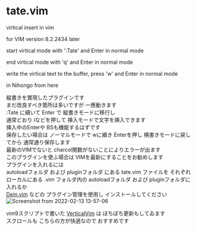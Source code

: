 # tate.vim
virtical insert in vim

for VIM version 8.2.2434 later

start virtical mode with ':Tate' and Enter in normal mode  

end virtical mode with 'q' and Enter in normal mode  

write the virtical text to the buffer, press 'w' and Enter in normal mode  

in Nihongo from here  

縦書きを實現したプラグインです  
まだ改良すべき箇所は多いですが 一應動きます  
:Tate に續いて Enter で 縦書きモードに移行し  
通常どおり iなどを押して 挿入モードで文字を挿入できます  
挿入中のEnterや BSも機能するはずです  
保存したい場合は ノーマルモードで wに續き Enterを押し 横書きモードに戻してから 通常通り保存します  
最新のVIMでないと charcol関数がないことによりエラーが出ます  
このプラグインを使ふ場合は VIMを最新にすることをお勧めします  
プラグインを入れるには   
autoloadフォルダ および pluginフォルダ にある tate.vim ファイルを それぞれ  
ローカルにある .vim フォルダ内の autoloadフォルダ および pluginフォルダに入れるか  
[Dein.vim](https://kaworu.jpn.org/vim/Vim%E3%81%A8NeoVim%E3%81%AE%E3%83%97%E3%83%A9%E3%82%B0%E3%82%A4%E3%83%B3%E3%83%9E%E3%83%8D%E3%83%BC%E3%82%B8%E3%83%A3Dein.vim) などの プラグイン管理を使用し インストールしてください
![Screenshot from 2022-02-13 13-57-06](https://user-images.githubusercontent.com/12661196/153739536-d664fd0b-9aa9-4e8b-950c-cec34119c189.png)

vim9スクリプトで書いた [VerticalVim](https://github.com/syouzan420/VerticalVim/tree/main) は ぼちぼち更新もしてゐます  
スクロールも こちらの方が快適なので おすすめです
